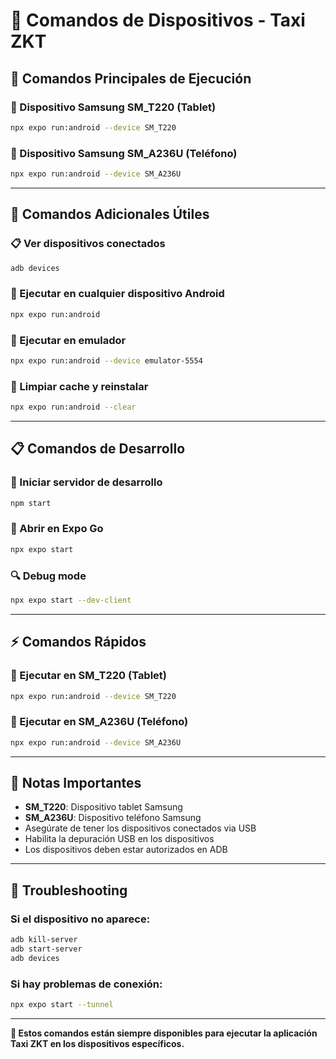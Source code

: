 # 📱 Comandos de Dispositivos - Taxi ZKT

## 🎯 **Comandos Principales de Ejecución**

### **📱 Dispositivo Samsung SM_T220 (Tablet)**
```bash
npx expo run:android --device SM_T220
```

### **📱 Dispositivo Samsung SM_A236U (Teléfono)**
```bash
npx expo run:android --device SM_A236U
```

---

## 🚀 **Comandos Adicionales Útiles**

### **📋 Ver dispositivos conectados**
```bash
adb devices
```

### **📱 Ejecutar en cualquier dispositivo Android**
```bash
npx expo run:android
```

### **📱 Ejecutar en emulador**
```bash
npx expo run:android --device emulator-5554
```

### **🔄 Limpiar cache y reinstalar**
```bash
npx expo run:android --clear
```

---

## 📋 **Comandos de Desarrollo**

### **🔧 Iniciar servidor de desarrollo**
```bash
npm start
```

### **📱 Abrir en Expo Go**
```bash
npx expo start
```

### **🔍 Debug mode**
```bash
npx expo start --dev-client
```

---

## ⚡ **Comandos Rápidos**

### **🚀 Ejecutar en SM_T220 (Tablet)**
```bash
npx expo run:android --device SM_T220
```

### **🚀 Ejecutar en SM_A236U (Teléfono)**
```bash
npx expo run:android --device SM_A236U
```

---

## 📝 **Notas Importantes**

- **SM_T220**: Dispositivo tablet Samsung
- **SM_A236U**: Dispositivo teléfono Samsung
- Asegúrate de tener los dispositivos conectados via USB
- Habilita la depuración USB en los dispositivos
- Los dispositivos deben estar autorizados en ADB

---

## 🔧 **Troubleshooting**

### **Si el dispositivo no aparece:**
```bash
adb kill-server
adb start-server
adb devices
```

### **Si hay problemas de conexión:**
```bash
npx expo start --tunnel
```

---

**📱 Estos comandos están siempre disponibles para ejecutar la aplicación Taxi ZKT en los dispositivos específicos.** 